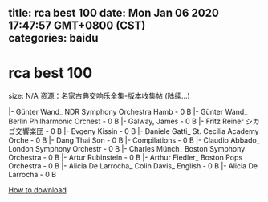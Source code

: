 
title: rca best 100
date: Mon Jan 06 2020 17:47:57 GMT+0800 (CST)    
categories: baidu
---

# rca best 100
size: N/A
 资源：名家古典交响乐全集-版本收集帖 (陆续...)
 
|- Günter Wand_ NDR Symphony Orchestra Hamb - 0 B
|- Günter Wand_ Berlin Philharmonic Orchest - 0 B
|- Galway, James - 0 B
|- Fritz Reiner シカゴ交響楽団 - 0 B
|- Evgeny Kissin - 0 B
|- Daniele Gatti_ St. Cecilia Academy Orche - 0 B
|- Dang Thai Son - 0 B
|- Compilations - 0 B
|- Claudio Abbado_ London Symphony Orchestr - 0 B
|- Charles Münch_ Boston Symphony Orchestra - 0 B
|- Artur Rubinstein - 0 B
|- Arthur Fiedler_ Boston Pops Orchestra - 0 B
|- Alicia De Larrocha_ Colin Davis_ English - 0 B
|- Alicia De Larrocha - 0 B

[How to download](https://bpcam.bemobtrk.com/go/2ceec3aa-1ca2-46d6-b9ff-aaa5c184517c?jno=5401)